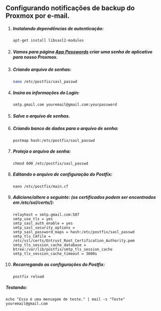 ## Configurando notificações de backup do Proxmox por e-mail.

1. ##### Instalando dependências de autenticação:

   ```bash
   apt-get install libsasl2-modules
   ```

2. ##### Vamos para página [App Passwords](https://security.google.com/settings/security/apppasswords) criar uma senha de aplicativo para nosso Proxmox.

3. ##### Criando arquivo de senhas:

   ```bash
   nano /etc/postfix/sasl_passwd
   ```

4. ##### Insira as informações do Login:

   ```bash
   smtp.gmail.com youremail@gmail.com:yourpassword
   ```

5. ##### Salve o arquivo de senhas.

6. ##### Criando banco de dados para o arquivo de senha:

   ```shell
   postmap hash:/etc/postfix/sasl_passwd
   ```

7. ##### Proteja o arquivo de senha:

   ```shell
   chmod 600 /etc/postfix/sasl_passwd
   ```

8. ##### Editando o arquivo de configuração do Postfix:

   ```shell
   nano /etc/postfix/main.cf
   ```

9. ##### Adicione/altere o seguinte: (os certificados podem ser encontrados em /etc/ssl/certs/):

   ```shell
   relayhost = smtp.gmail.com:587
   smtp_use_tls = yes
   smtp_sasl_auth_enable = yes
   smtp_sasl_security_options =
   smtp_sasl_password_maps = hash:/etc/postfix/sasl_passwd
   smtp_tls_CAfile = /etc/ssl/certs/Entrust_Root_Certification_Authority.pem
   smtp_tls_session_cache_database = btree:/var/lib/postfix/smtp_tls_session_cache
   smtp_tls_session_cache_timeout = 3600s
   ```

10. ##### Recarregando as configurações do Postfix:

    ```shell
    postfix reload
    ```

##### Testando:

```shell
echo "Essa é uma mensagem de teste." | mail -s "Teste" youremail@gmail.com
```
